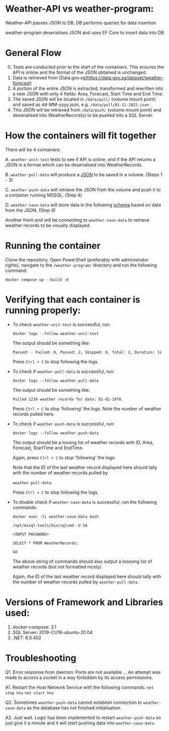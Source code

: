 # Weather-API vs weather-program:
Weather-API passes JSON to DB, DB performs queries for data insertion

weather-program deserialises JSON and uses EF Core to insert data into DB

# General Flow
0. Tests are conducted prior to the start of the containers. This ensures the API is online and the format of the JSON obtained is unchanged.
1. Data is retrieved from [Data.gov.sg]https://data.gov.sg/dataset/weather-forecast)
2. A portion of the entire JSON is extracted, transformed and rewritten into a new JSON with only 4 fields: Area, Forecast, Start Time and End Time.
3. The saved JSON will be located in `/data/pull/` (volume mount point) and saved as dd-MM-yyyy.json, e.g. `/data/pull/01-11-2022.json`
4. This JSON will be retrieved from `/data/push/` (volume mount point) and deserialised into WeatherRecord(s) to be pushed into a SQL Server.

# How the containers will fit together
There will be 4 containers:

A. `weather-unit-test` tests to see if API is online, and if the API returns a JSON in a format which can be deserialised into WeatherRecords.

B. `weather-pull-data` will produce a [JSON](https://github.com/vms3-demo-purpose/weather-program/files/9934735/01-11-2022.json.txt)
to be saved in a volume. (Steps 1 - 3)

C. `weather-push-data` will retrieve the JSON from the volume and push it to a container running MSSQL. (Step 4)

D. `weather-save-data` will store data in the following [schema](https://github.com/vms3-demo-purpose/weather-program/files/9934736/CREATE_TABLE.sql.txt) based on data from the JSON. (Step 4)

Another front-end will be connecting to `weather-save-data` to retrieve weather records to be visually displayed. 

# Running the container
Clone the repository. Open PowerShell (preferably with administrator rights), navigate to the `/weather-program/` directory and run the following command:

`docker compose up --build -d`

# Verifying that each container is running properly:

* To check `weather-unit-test` is successful, run:

  `docker logs --follow weather-unit-test`

  The output should be something like:

  `Passed! - Failed: 0, Passed: 2, Skipped: 0, Total: 2, Duration: 1s`

  Press `Ctrl + C` to stop following the logs.

* To check if `weather-pull-data` is successful, run: 

  `docker logs --follow weather-pull-data`

  The output should be something like:

  `Pulled 1234 weather records for date: 01-01-1970.`

  Press `Ctrl + C` to stop 'following' the logs. Note the number of weather records pulled here.

* To check if `weather-push-data` is successful, run:

  `docker logs --follow weather-push-data`

  The output should be a looong list of weather records with ID, Area, Forecast, StartTime and EndTime. 
       
  Again, press `Ctrl + C` to stop 'following' the logs. 
       
  Note that the ID of the last weather record displayed here should tally with the number of weather records pulled by 

  `weather-pull-data`.

  Press `Ctrl + C` to stop following the logs.

* To double check if `weather-save-data` is successful, run the following commands:

  `docker exec -ti weather-save-data bash`

  `/opt/mssql-tools/bin/sqlcmd -U SA`

  `<INPUT PASSWORD>`

  `SELECT * FROM WeatherRecords;`

  `GO`

  The above string of commands should also output a loooong list of weather records (but not formatted nicely). 
       
  Again, the ID of the last weather record displayed here should tally with the number of weather records pulled by `weather-pull-data`.

# Versions of Framework and Libraries used:
1. docker-compose: 3.1
2. SQL Server: 2019-CU18-ubuntu-20.04
3. .NET: 6.0.402

# Troubleshooting
Q1. Error response from daemon: Ports are not available ... An attempt was made to access a socket in a way forbidden by its access permissions.

A1. Restart the Host Network Service with the following commands:   `net stop hns` `net start hns`

Q2. Sometimes `weather-push-data` cannot establish connection to `weather-save-data` as the database has not finished initialisation. 

A2. Just wait. Logic has been implemented to restart `weather-push-data` so just give it a minute and it will start pushing data into `weather-save-data`.

